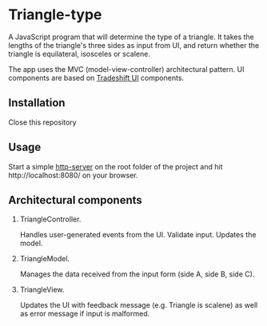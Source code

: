 # Triangle-type

A JavaScript program that will determine the type of a triangle. It takes the lengths of the triangle's three sides as input from UI, and return whether the triangle is equilateral, isosceles or scalene.

The app uses the MVC (model-view-controller) architectural pattern.
UI components are based on [Tradeshift UI](https://github.com/Tradeshift/tradeshift-ui) components.

## Installation
Close this repository

## Usage
Start a simple [http-server](https://www.npmjs.com/package/http-server) on the root folder of the project and hit http://localhost:8080/ on your browser.

## Architectural components
    
 1. TriangleController.

     Handles user-generated events from the UI. Validate input. Updates the model.

 2. TriangleModel.

     Manages the data received from the input form (side A, side B, side C).

 3. TriangleView.

     Updates the UI with feedback message (e.g. Triangle is scalene) as well as error message if input is malformed.


